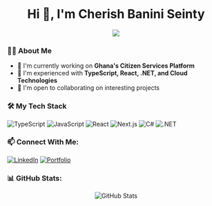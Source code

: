 <h1 align="center">Hi 👋, I'm Cherish Banini Seinty</h1>

<p align="center">
  <img src="https://readme-typing-svg.herokuapp.com/?lines=Full+Stack+Developer;Building+Great+Solutions&center=true&width=380&height=45">
</p>

### 👨‍💻 About Me
- 🔭 I'm currently working on **Ghana's Citizen Services Platform**
- 🌱 I'm experienced with **TypeScript, React, .NET, and Cloud Technologies**
- 👯 I'm open to collaborating on interesting projects

### 🛠️ My Tech Stack
![TypeScript](https://img.shields.io/badge/-TypeScript-3178C6?style=flat-square&logo=typescript&logoColor=white)
![JavaScript](https://img.shields.io/badge/-JavaScript-F7DF1E?style=flat-square&logo=javascript&logoColor=black)
![React](https://img.shields.io/badge/-React-61DAFB?style=flat-square&logo=react&logoColor=black)
![Next.js](https://img.shields.io/badge/-Next.js-000000?style=flat-square&logo=next.js&logoColor=white)
![C#](https://img.shields.io/badge/-C%23-239120?style=flat-square&logo=c-sharp&logoColor=white)
![.NET](https://img.shields.io/badge/-.NET-512BD4?style=flat-square&logo=.net&logoColor=white)

### 📫 Connect With Me:
[![LinkedIn](https://img.shields.io/badge/-LinkedIn-0077B5?style=for-the-badge&logo=linkedin&logoColor=white)](https://linkedin.com/in/cherish-banini)
[![Portfolio](https://img.shields.io/badge/-Portfolio-000000?style=for-the-badge&logo=safari&logoColor=white)](https://devseinty.com)

### 📊 GitHub Stats:
<div align="center">
  <img src="https://github-readme-stats.vercel.app/api?username=NanaWhan&show_icons=true&theme=radical" alt="GitHub Stats" />
</div>
